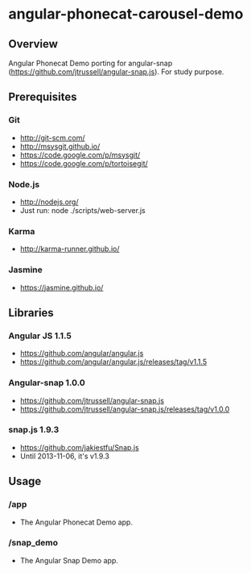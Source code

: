# angular-phonecat-carousel-demo


## Overview
Angular Phonecat Demo porting for angular-snap (https://github.com/jtrussell/angular-snap.js).
For study purpose.


## Prerequisites

### Git
- http://git-scm.com/
- http://msysgit.github.io/
- https://code.google.com/p/msysgit/
- https://code.google.com/p/tortoisegit/

### Node.js
- http://nodejs.org/
- Just run: node ./scripts/web-server.js

### Karma
- http://karma-runner.github.io/

### Jasmine
- https://jasmine.github.io/


## Libraries

### Angular JS 1.1.5
- https://github.com/angular/angular.js
- https://github.com/angular/angular.js/releases/tag/v1.1.5

### Angular-snap 1.0.0
- https://github.com/jtrussell/angular-snap.js
- https://github.com/jtrussell/angular-snap.js/releases/tag/v1.0.0

### snap.js 1.9.3
- https://github.com/jakiestfu/Snap.js
- Until 2013-11-06, it's v1.9.3

## Usage

### /app
- The Angular Phonecat Demo app.

### /snap_demo
- The Angular Snap Demo app.

